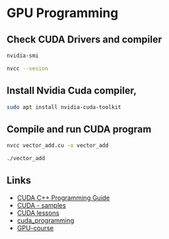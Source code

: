 # GPU Programming


## Check CUDA  Drivers and compiler

```bash
nvidia-smi

nvcc --vesion
```

## Install Nvidia Cuda compiler,

```bash
sudo apt install nvidia-cuda-toolkit
```

## Compile and run CUDA program

```bash
nvcc vector_add.cu -o vector_add

./vector_add

```

## Links

- [CUDA C++ Programming Guide](https://docs.nvidia.com/cuda/cuda-c-programming-guide/index.html)
- [CUDA - samples](https://github.com/NVIDIA/cuda-samples)
- [CUDA lessons](https://github.com/ENCCS/cuda?tab=readme-ov-file)
- [cuda_programming](https://github.com/CoffeeBeforeArch/cuda_programming)
- [GPU-course](https://github.com/EPCCed/archer-gpu-course?tab=readme-ov-file)